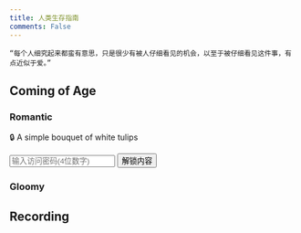 ```yaml
---
title: 人类生存指南
comments: False
---
```


    “每个人细究起来都蛮有意思，只是很少有被人仔细看见的机会，以至于被仔细看见这件事，有点近似于爱。”

## Coming of Age
### Romantic
<div class="encrypted-section" data-password="0610">
  <div class="prompt">
    <p>🔒 A simple bouquet of white tulips </p>
    <input type="password" class="pw-input" placeholder="输入访问密码(4位数字)">
    <button class="encrypt-btn md-button">解锁内容</button>
    <p class="error-msg" style="color:red;display:none;margin-top:0.5rem">密码错误！</p>
  </div>
  <!-- 预渲染的HTML内容 -->
  <div class="encrypted-content" style="display:none">
    <p>我喜欢那个场景。它在我脑海里反反复复地走来走去，拷问着我的内心，近乎一种折磨。但我还是钟爱那一幕，非常珍贵的瞬间。</p>
    <p>质疑这个世界除我之外的所有人对我表达出的所谓好感、喜欢或爱，是我惯性的思维列车，一种自我保护的机制。这背后有许多原因，暂且按下不表。</p>
    <p>我知道，这是伤人又伤己的反应。</p>
    <p>但我竟然不需要什么言语来说服。</p>
    <p>我指的是，当那一张不苟言笑的紧张面孔，因此眉眼微微低垂，露出一副受伤的表情，一种浓郁的愁绪，我几乎不敢直视了。那双总是锐利的眼睛，黑暗中被路灯映照，泛起了水光一般暧昧模糊。</p>
    <p>我确切地感知到那一瞬间心脏的紧缩。</p>
    <p>我固然害怕使别人受伤，然而这并非真正的记忆点。</p>
    <p>只那一个眼神，就缠住我，竟然使我暂时从那些怀疑的、混乱的、退缩的小心翼翼中紧急撤离，而敢于相信一切言语的真实。</p>
    <p>所谓好感、喜欢或爱。</p>
    <p>虽然很快，"理智"卷土重来，但是过去那一分、一秒、一瞬间，形成了一个情感主导的小世界。而在这个小世界里，内敛的镇静几乎就要被浓烈的情绪冲破了。</p>
    <p>我害怕之下的狂热，是没有办法在那时刻察觉的。</p>
    <p>哎呀，果然直球克一切。</p>
    <p>写下这些难道是为了挽留什么吗？</p>
    <p>大概是一种告解。</p>

  </div>
</div>

<script>
document.querySelectorAll('.encrypt-btn').forEach(btn => {
  btn.addEventListener('click', function() {
    const container = this.closest('.encrypted-section');
    const input = container.querySelector('.pw-input');
    const content = container.querySelector('.encrypted-content');
    const errorMsg = container.querySelector('.error-msg');
    
    if(input.value.trim() === container.dataset.password) {
      content.style.display = 'block';
      container.querySelector('.prompt').style.display = 'none';
      errorMsg.style.display = 'none';
    } else {
      input.style.borderColor = 'red';
      errorMsg.style.display = 'block';
      setTimeout(() => {
        input.value = '';
        input.style.borderColor = '';
      }, 1000);
    }
  });
});
</script>

### Gloomy


## Recording  
